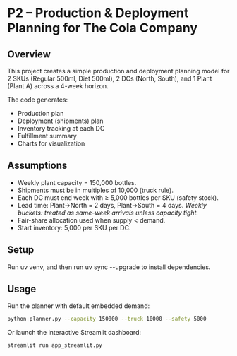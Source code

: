 # P2 – Production & Deployment Planning for The Cola Company

## Overview
This project creates a simple production and deployment planning model for 2 SKUs (Regular 500ml, Diet 500ml), 2 DCs (North, South), and 1 Plant (Plant A) across a 4-week horizon.

The code generates:
- Production plan
- Deployment (shipments) plan
- Inventory tracking at each DC
- Fulfillment summary
- Charts for visualization

## Assumptions
- Weekly plant capacity = 150,000 bottles.
- Shipments must be in multiples of 10,000 (truck rule).
- Each DC must end week with ≥ 5,000 bottles per SKU (safety stock).
- Lead time: Plant→North = 2 days, Plant→South = 4 days.
  *Weekly buckets: treated as same-week arrivals unless capacity tight.*
- Fair-share allocation used when supply < demand.
- Start inventory: 5,000 per SKU per DC.

## Setup
Run uv venv, and then run uv sync --upgrade to install dependencies.

## Usage
Run the planner with default embedded demand:

```bash
python planner.py --capacity 150000 --truck 10000 --safety 5000
```

Or launch the interactive Streamlit dashboard:

```bash
streamlit run app_streamlit.py
```
